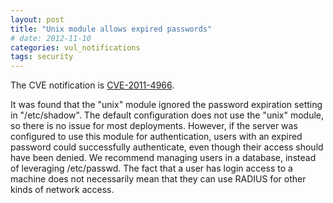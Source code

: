 ```yaml
---
layout: post
title: "Unix module allows expired passwords"
# date: 2012-11-10
categories: vul_notifications
tags: security
---
```


The CVE notification is
[CVE-2011-4966](http://cve.mitre.org/cgi-bin/cvename.cgi?name=CVE-2011-4966).

It was found that the "unix" module ignored the password expiration
setting in "/etc/shadow". The default configuration does not use the
"unix" module, so there is no issue for most deployments. However,
if the server was configured to use this module for authentication,
users with an expired password could successfully authenticate, even
though their access should have been denied. We recommend managing
users in a database, instead of leveraging /etc/passwd. The fact
that a user has login access to a machine does not necessarily mean
that they can use RADIUS for other kinds of network access.

